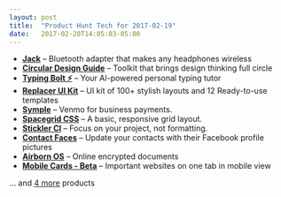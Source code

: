 ```yaml
---
layout: post
title:  "Product Hunt Tech for 2017-02-19"
date:   2017-02-20T14:05:03-05:00
---
```


* **[Jack](https://www.producthunt.com/posts/jack-6?utm_campaign=producthunt-api&utm_medium=api&utm_source=Application%3A+Daily+Digest+RSS+%28ID%3A+3202%29)** – Bluetooth adapter that makes any headphones wireless
* **[Circular Design Guide](https://www.producthunt.com/posts/circular-design-guide?utm_campaign=producthunt-api&utm_medium=api&utm_source=Application%3A+Daily+Digest+RSS+%28ID%3A+3202%29)** – Toolkit that brings design thinking full circle
* **[Typing Bolt ⚡](https://www.producthunt.com/posts/typing-bolt?utm_campaign=producthunt-api&utm_medium=api&utm_source=Application%3A+Daily+Digest+RSS+%28ID%3A+3202%29)** – Your AI-powered personal typing tutor
* **[Replacer UI Kit](https://www.producthunt.com/posts/replacer-ui-kit?utm_campaign=producthunt-api&utm_medium=api&utm_source=Application%3A+Daily+Digest+RSS+%28ID%3A+3202%29)** – UI kit of 100+ stylish layouts and 12 Ready-to-use templates
* **[Symple](https://www.producthunt.com/posts/symple-2?utm_campaign=producthunt-api&utm_medium=api&utm_source=Application%3A+Daily+Digest+RSS+%28ID%3A+3202%29)** – Venmo for business payments.
* **[Spacegrid CSS](https://www.producthunt.com/posts/spacegrid-css?utm_campaign=producthunt-api&utm_medium=api&utm_source=Application%3A+Daily+Digest+RSS+%28ID%3A+3202%29)** – A basic, responsive grid layout.
* **[Stickler CI](https://www.producthunt.com/posts/stickler-ci-2?utm_campaign=producthunt-api&utm_medium=api&utm_source=Application%3A+Daily+Digest+RSS+%28ID%3A+3202%29)** – Focus on your project, not formatting.
* **[Contact Faces](https://www.producthunt.com/posts/contact-faces?utm_campaign=producthunt-api&utm_medium=api&utm_source=Application%3A+Daily+Digest+RSS+%28ID%3A+3202%29)** – Update your contacts with their Facebook profile pictures
* **[Airborn OS](https://www.producthunt.com/posts/airborn-os?utm_campaign=producthunt-api&utm_medium=api&utm_source=Application%3A+Daily+Digest+RSS+%28ID%3A+3202%29)** – Online encrypted documents
* **[Mobile Cards - Beta](https://www.producthunt.com/posts/mobile-cards-beta?utm_campaign=producthunt-api&utm_medium=api&utm_source=Application%3A+Daily+Digest+RSS+%28ID%3A+3202%29)** – Important websites on one tab in mobile view

… and [4 more](https://www.producthunt.com/tech) products